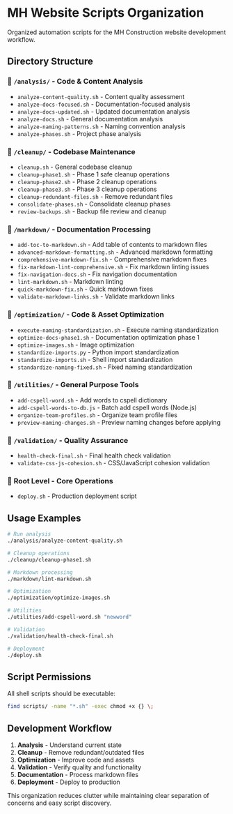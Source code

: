# MH Website Scripts Organization

Organized automation scripts for the MH Construction website development workflow.

## Directory Structure

### 📁 `/analysis/` - Code & Content Analysis

- `analyze-content-quality.sh` - Content quality assessment
- `analyze-docs-focused.sh` - Documentation-focused analysis  
- `analyze-docs-updated.sh` - Updated documentation analysis
- `analyze-docs.sh` - General documentation analysis
- `analyze-naming-patterns.sh` - Naming convention analysis
- `analyze-phases.sh` - Project phase analysis

### 📁 `/cleanup/` - Codebase Maintenance

- `cleanup.sh` - General codebase cleanup
- `cleanup-phase1.sh` - Phase 1 safe cleanup operations
- `cleanup-phase2.sh` - Phase 2 cleanup operations  
- `cleanup-phase3.sh` - Phase 3 cleanup operations
- `cleanup-redundant-files.sh` - Remove redundant files
- `consolidate-phases.sh` - Consolidate cleanup phases
- `review-backups.sh` - Backup file review and cleanup

### 📁 `/markdown/` - Documentation Processing

- `add-toc-to-markdown.sh` - Add table of contents to markdown files
- `advanced-markdown-formatting.sh` - Advanced markdown formatting
- `comprehensive-markdown-fix.sh` - Comprehensive markdown fixes
- `fix-markdown-lint-comprehensive.sh` - Fix markdown linting issues
- `fix-navigation-docs.sh` - Fix navigation documentation
- `lint-markdown.sh` - Markdown linting
- `quick-markdown-fix.sh` - Quick markdown fixes
- `validate-markdown-links.sh` - Validate markdown links

### 📁 `/optimization/` - Code & Asset Optimization

- `execute-naming-standardization.sh` - Execute naming standardization
- `optimize-docs-phase1.sh` - Documentation optimization phase 1
- `optimize-images.sh` - Image optimization
- `standardize-imports.py` - Python import standardization
- `standardize-imports.sh` - Shell import standardization
- `standardize-naming-fixed.sh` - Fixed naming standardization

### 📁 `/utilities/` - General Purpose Tools

- `add-cspell-word.sh` - Add words to cspell dictionary
- `add-cspell-words-to-db.js` - Batch add cspell words (Node.js)
- `organize-team-profiles.sh` - Organize team profile files
- `preview-naming-changes.sh` - Preview naming changes before applying

### 📁 `/validation/` - Quality Assurance

- `health-check-final.sh` - Final health check validation
- `validate-css-js-cohesion.sh` - CSS/JavaScript cohesion validation

### 🚀 **Root Level - Core Operations**

- `deploy.sh` - Production deployment script

## Usage Examples

```bash
# Run analysis
./analysis/analyze-content-quality.sh

# Cleanup operations
./cleanup/cleanup-phase1.sh

# Markdown processing
./markdown/lint-markdown.sh

# Optimization
./optimization/optimize-images.sh

# Utilities
./utilities/add-cspell-word.sh "newword"

# Validation
./validation/health-check-final.sh

# Deployment
./deploy.sh
```

## Script Permissions

All shell scripts should be executable:

```bash
find scripts/ -name "*.sh" -exec chmod +x {} \;
```

## Development Workflow

1. **Analysis** - Understand current state
2. **Cleanup** - Remove redundant/outdated files  
3. **Optimization** - Improve code and assets
4. **Validation** - Verify quality and functionality
5. **Documentation** - Process markdown files
6. **Deployment** - Deploy to production

This organization reduces clutter while maintaining clear separation of concerns and easy script discovery.
